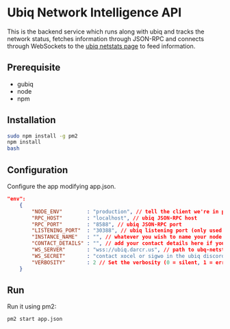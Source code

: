 Ubiq Network Intelligence API
============

This is the backend service which runs along with ubiq and tracks the network status, fetches information through JSON-RPC and connects through WebSockets to the [ubiq netstats page](https://ubiq.darcr.us) to feed information.

## Prerequisite
* gubiq
* node
* npm

## Installation
```bash
sudo npm install -g pm2
npm install
bash 
```

## Configuration

Configure the app modifying app.json.

```json
"env":
	{
		"NODE_ENV"        : "production", // tell the client we're in production environment
		"RPC_HOST"        : "localhost", // ubiq JSON-RPC host
		"RPC_PORT"        : "8588", // ubiq JSON-RPC port
		"LISTENING_PORT"  : "30388", // ubiq listening port (only used for display)
		"INSTANCE_NAME"   : "", // whatever you wish to name your node
		"CONTACT_DETAILS" : "", // add your contact details here if you wish (email/skype)
		"WS_SERVER"       : "wss://ubiq.darcr.us", // path to ubq-netstats WebSockets api server
		"WS_SECRET"       : "contact xocel or sigwo in the ubiq discord", // WebSockets api server secret used for login
		"VERBOSITY"       : 2 // Set the verbosity (0 = silent, 1 = error, warn, 2 = error, warn, info, success, 3 = all logs)
	}
```

## Run

Run it using pm2:

```bash
pm2 start app.json
```

